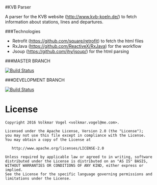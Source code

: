 #KVB Parser

A parser for the KVB website (http://www.kvb-koeln.de/) to fetch information about stations, lines and departures.

###Technologies 

- Retrofit (https://github.com/square/retrofit) to fetch the html files
- RxJava (https://github.com/ReactiveX/RxJava) for the workflow
- Jsoup (https://github.com/jhy/jsoup/) for the html parsing


###MASTER BRANCH

[![Build Status](https://travis-ci.org/MrDyro/kvb-parser.svg?branch=master)](https://travis-ci.org/MrDyro/kvb-parser)

###DEVELOPMENT BRANCH

[![Build Status](https://travis-ci.org/MrDyro/kvb-parser.svg?branch=development)](https://travis-ci.org/MrDyro/kvb-parser)

License
=======

    Copyright 2016 Volkmar Vogel <volkmar.vogel@me.com>.

    Licensed under the Apache License, Version 2.0 (the "License");
    you may not use this file except in compliance with the License.
    You may obtain a copy of the License at

       http://www.apache.org/licenses/LICENSE-2.0

    Unless required by applicable law or agreed to in writing, software
    distributed under the License is distributed on an "AS IS" BASIS,
    WITHOUT WARRANTIES OR CONDITIONS OF ANY KIND, either express or implied.
    See the License for the specific language governing permissions and
    limitations under the License.